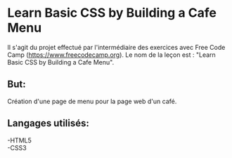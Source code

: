 # Learn Basic CSS by Building a Cafe Menu  
  
Il s'agit du projet effectué par l'intermédiaire des exercices avec Free Code Camp (https://www.freecodecamp.org). Le nom de la leçon est : "Learn Basic CSS by Building a Cafe Menu".   
  
## But:  
Création d'une page de menu pour la page web d'un café.  
  
## Langages utilisés:  
-HTML5  
-CSS3  

